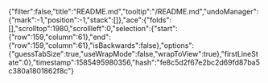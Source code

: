 {"filter":false,"title":"README.md","tooltip":"/README.md","undoManager":{"mark":-1,"position":-1,"stack":[]},"ace":{"folds":[],"scrolltop":1980,"scrollleft":0,"selection":{"start":{"row":159,"column":61},"end":{"row":159,"column":61},"isBackwards":false},"options":{"guessTabSize":true,"useWrapMode":false,"wrapToView":true},"firstLineState":0},"timestamp":1585495980356,"hash":"fe8c5d2f67e2bc2d69fd87ba5c380a1801862f8c"}